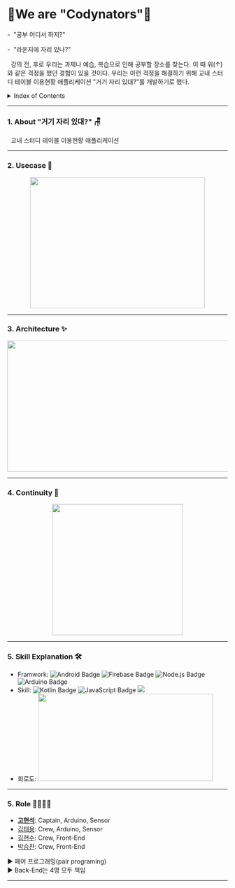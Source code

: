 # 🤗We are "Codynators"🤗

-&nbsp; "공부 어디서 하지?"

-&nbsp; "라운지에 자리 있나?"

&nbsp;  강의 전, 후로 우리는 과제나 예습, 복습으로 인해 공부할 장소를 찾는다. 이 때 위(↑)와 같은 걱정을 했던 경험이 있을 것이다. 우리는 이런 걱정을 해결하기 위해 교내 스터디 테이블 이용현황 애플리케이션 "거기 자리 있대?"를 개발하기로 했다. 

<details><summary>Index of Contents</summary>
  &nbsp;&nbsp;  1. About "거기 자리 있대?"🪑

  2. Usecase 💻

  3. Continuity 💻
  
  4. Skill Explanation 🛠
  
  5. Role 👨‍👨‍👦‍👦
  
</details>

* * *

### 1. About "거기 자리 있대?" 🪑
&nbsp;  교내 스터디 테이블 이용현황 애플리케이션

* * *

### 2. Usecase 📝
<p align="center"><img src="https://user-images.githubusercontent.com/56003992/135412854-d02ebd3c-66bb-4446-b3af-90a4e48af193.png"  width="400" height="300"></p> 

* * *

### 3. Architecture ✨
<p align="center"><img src="https://user-images.githubusercontent.com/87136217/127748522-c380a00c-2e47-461f-a918-75a3eb352648.png"  width="600" height="300"></p> 

* * *

### 4. Continuity 🎨
<p align="center"><img src="https://user-images.githubusercontent.com/56003992/127262876-6703dc7e-22ff-43b0-83e4-9a1eebbe9135.jpg"  width="300" height="300"></p> 

* * *

### 5. Skill Explanation 🛠
- Framwork: ![Android Badge](https://img.shields.io/badge/-Android-3DDC84?style=flat&logo=Android&logoColor=FFFFFF) ![Firebase Badge](https://img.shields.io/badge/-Firebase-ff0000?style=flat&logo=Firebase) ![Node.js Badge](https://img.shields.io/badge/-Node.js-660099?style=flat&logo=Node.js) ![Arduino Badge](https://img.shields.io/badge/-Arduino-FFFFFF?style=flat&logo=Arduino) 
- Skill: ![Kotlin Badge](https://img.shields.io/badge/-Kotlin-0095D5?style=flat&logo=Kotlin&logoColor=FFFFFF) ![JavaScript Badge](https://img.shields.io/badge/-JavaScript-005666?style=flat&logo=JavaScript) ![](https://camo.githubusercontent.com/89b52efeb1444c107d4e810705983737057a6dbaf44dd97977abb35ffa92dda9/68747470733a2f2f696d672e736869656c64732e696f2f62616467652f432b2b2d3030353939433f7374796c653d666c61742d737175617265266c6f676f3d43253242253242266c6f676f436f6c6f723d7768697465)
- 회로도: <img src="https://user-images.githubusercontent.com/56003992/135413103-376471ca-3b32-4cb8-99a7-06b4afe189c5.png"  width="400" height="200"></p> 


* * *

### 5. Role 👨‍👨‍👦‍👦
- **[고현석](https://github.com/khsexk)**: Captain, Arduino, Sensor
- [김태용](https://github.com/YongsHub): Crew, Arduino, Sensor
- [김현수](https://github.com/KimHacne): Crew, Front-End
- [박승찬](https://github.com/eemdeeks): Crew, Front-End

▶ 페어 프로그래밍(pair programing)    
▶ Back-End는 4명 모두 책임

* * *

